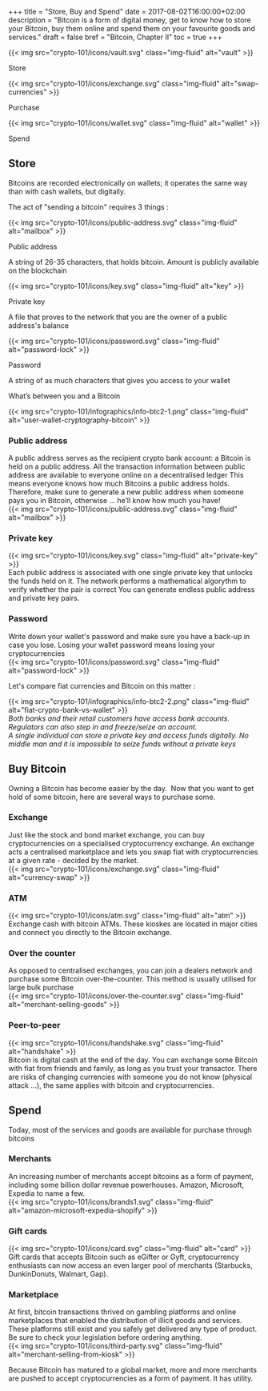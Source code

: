 +++
title = "Store, Buy and Spend"
date = 2017-08-02T16:00:00+02:00
description = "Bitcoin is a form of digital money, get to know how to store your Bitcoin, buy them online and spend them on your favourite goods and services."
draft = false
bref = "Bitcoin, Chapter II"
toc = true
+++


<div class="container my-3">
  <div class="row text-center">
    <div class="col">
     {{< img src="crypto-101/icons/vault.svg" class="img-fluid" alt="vault" >}}
     <p class="font-weight-bold">Store</p>
    </div>
    <div class="col">
     {{< img src="crypto-101/icons/exchange.svg" class="img-fluid" alt="swap-currencies" >}}
     <p class="font-weight-bold">Purchase</p>
    </div>
    <div class="col">
     {{< img src="crypto-101/icons/wallet.svg" class="img-fluid" alt="wallet" >}}
     <p class="font-weight-bold">Spend</p>
    </div>
  </div>
</div>



## Store



Bitcoins are recorded electronically on wallets; it operates the same way than with cash wallets, but digitally.

The act of "sending a bitcoin" requires 3 things :


<div class="container my-3">
  <div class="row text-center mb-3">
    <div class="col">
     {{< img src="crypto-101/icons/public-address.svg" class="img-fluid" alt="mailbox" >}}
     <p class="font-weight-bold">Public address</p>
     <p class="small">A string of 26-35 characters, that holds bitcoin. Amount is publicly available on the blockchain</p>
    </div>
    <div class="col">
     {{< img src="crypto-101/icons/key.svg" class="img-fluid" alt="key" >}}
     <p class="font-weight-bold">Private key</p>
     <p class="small">A file that proves to the network that you are the owner of a public address's balance</p>
    </div>
    <div class="col">
     {{< img src="crypto-101/icons/password.svg" class="img-fluid" alt="password-lock" >}}
     <p class="font-weight-bold">Password</p>
     <p class="small">A string of as much characters that gives you access to your wallet</p>
    </div>
  </div>
</div>



<p class="font-weight-bold text-center mt-4">What’s between you and a Bitcoin</p>


{{< img src="crypto-101/infographics/info-btc2-1.png" class="img-fluid" alt="user-wallet-cryptography-bitcoin" >}}





### Public address



<div class="container my-4 align-items-center">
  <div class="row">
    <div class="col text-left">
      A public address serves as the recipient crypto bank account: a Bitcoin is held on a public address.
      All the transaction information between public address are available to everyone online on a decentralised ledger
      This means everyone knows how much Bitcoins a public address holds. 
      Therefore, make sure to generate a new public address when someone pays you in Bitcoin, otherwise … he’ll know how much you have!
    </div>
    <div class="col text-center">
      {{< img src="crypto-101/icons/public-address.svg" class="img-fluid" alt="mailbox" >}}
    </div>
  </div>
</div>




### Private key



<div class="container my-4 align-items-center">
  <div class="row">
    <div class="col text-center">
      {{< img src="crypto-101/icons/key.svg" class="img-fluid" alt="private-key" >}}
    </div>
    <div class="col text-left">
      Each public address is associated with one single private key that unlocks the funds held on it.  
      The network performs a mathematical algorythm to verify whether the pair is correct
      You can generate endless public address and private key pairs.
    </div>
  </div>
</div>




### Password



<div class="container my-4 align-items-center">
  <div class="row">
    <div class="col text-left">
      Write down your wallet's password and make sure you have a back-up in case you lose.
      Losing your wallet password means losing your cryptocurrencies
    </div>
    <div class="col text-center">
      {{< img src="crypto-101/icons/password.svg" class="img-fluid" alt="password-lock" >}}
    </div>
  </div>
</div>


<p class="font-weight-bold text-center mt-4">Let's compare fiat currencies and Bitcoin on this matter :</p>

<div class="container my-4">
  <div class="row">
    <div class="col text-center">
      {{< img src="crypto-101/infographics/info-btc2-2.png" class="img-fluid" alt="fiat-crypto-bank-vs-wallet" >}}
    </div> 
  </div>
  <div class="row text-center small">
    <div class="col">
     <em>Both banks and their retail customers have access bank accounts.</em>
     <em>Regulators can also step in and freeze/seize an account.</em>
    </div> 
    <div class="col">
      <em>A single individual can store a private key and access funds digitally.</em>
      <em>No middle man and it is impossible to seize funds without a private keys</em>
    </div>
  </div>




## Buy Bitcoin



Owning a Bitcoin has become easier by the day. 
Now that you want to get hold of some bitcoin, here are several ways to purchase some.




### Exchange


<div class="container my-3">
  <div class="row align-items-center">
    <div class="col text-left">
      Just like the stock and bond market exchange, you can buy cryptocurrencies on a specialised cryptocurrency exchange. An exchange acts a centralised marketplace and lets you swap fiat with cryptocurrencies at a given rate - decided by the market.
    </div>
    <div class="col text-center">
       {{< img src="crypto-101/icons/exchange.svg" class="img-fluid" alt="currency-swap" >}}
    </div>
  </div>
</div>



### ATM


<div class="container my-3">
  <div class="row align-items-center">
    <div class="col text-center">
       {{< img src="crypto-101/icons/atm.svg" class="img-fluid" alt="atm" >}}
    </div>
    <div class="col text-left">
      Exchange cash with bitcoin ATMs. These kioskes are located in major cities and connect you directly to the Bitcoin exchange.
    </div>
  </div>
</div>



### Over the counter 


<div class="container my-3">
  <div class="row align-items-center">
    <div class="col text-left">
      As opposed to centralised exchanges, you can join a dealers network and purchase some Bitcoin over-the-counter. This method is usually utilised for large bulk purchase
    </div>
    <div class="col text-center">
       {{< img src="crypto-101/icons/over-the-counter.svg" class="img-fluid" alt="merchant-selling-goods" >}}
    </div>
  </div>
</div>



### Peer-to-peer


<div class="container my-3">
  <div class="row align-items-center">
    <div class="col text-center">
       {{< img src="crypto-101/icons/handshake.svg" class="img-fluid" alt="handshake" >}}
    </div>
    <div class="col text-left">
     Bitcoin is digital cash at the end of the day. You can exchange some Bitcoin with fiat from friends and family, as long as you trust your transactor. There are risks of changing currencies with someone you do not know (physical attack ...), the same applies with bitcoin and cryptocurrencies.
    </div>
  </div>
</div>





## Spend




Today, most of the services and goods are available for purchase through bitcoins



### Merchants


<div class="container">
  <div class="row align-items-center">
    <div class="col text-left">
     An increasing number of merchants accept bitcoins as a form of payment, including some billion dollar revenue powerhouses. Amazon, Microsoft, Expedia to name a few.
    </div>
    <div class="col text-center">
       {{< img src="crypto-101/icons/brands1.svg" class="img-fluid" alt="amazon-microsoft-expedia-shopify" >}}
    </div>
  </div>
</div>



###  Gift cards


<div class="container">
  <div class="row align-items-center">
    <div class="col text-center">
     {{< img src="crypto-101/icons/card.svg" class="img-fluid" alt="card" >}}
    </div>
    <div class="col text-left">
     Gift cards that accepts Bitcoin such as eGifter or Gyft, cryptocurrency enthusiasts can now access an even larger pool of merchants (Starbucks, DunkinDonuts, Walmart, Gap). 
    </div>
  </div>
</div>



### Marketplace


<div class="container">
  <div class="row align-items-center">
    <div class="col text-left">
    At first, bitcoin transactions thrived on gambling platforms and online marketplaces that enabled the distribution of illicit goods and services. These platforms still exist and you safely get delivered any type of product. Be sure to check your legislation before ordering anything.
    </div>
    <div class="col text-center">
     {{< img src="crypto-101/icons/third-party.svg" class="img-fluid" alt="merchant-selling-from-kiosk" >}}
    </div>
  </div>
</div>


Because Bitcoin has matured to a global market, more and more merchants are pushed to accept cryptocurrencies as a form of payment.
It has utility.

